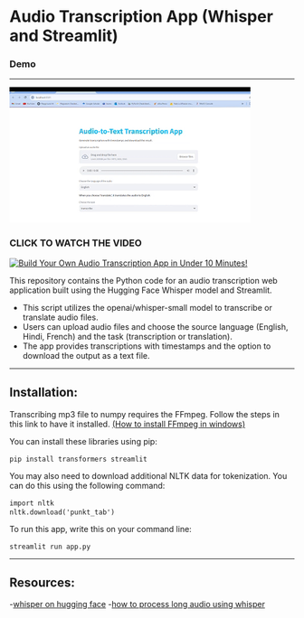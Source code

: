 # Audio Transcription App (Whisper and Streamlit)

### Demo
------------------------
![](pics_readme/1013.gif)

### CLICK TO WATCH THE VIDEO
[![Build Your Own Audio Transcription App in Under 10 Minutes!](https://img.youtube.com/vi/56upVPEJbm0/0.jpg)](https://youtu.be/56upVPEJbm0)

This repository contains the Python code for an audio transcription web application built using the Hugging Face Whisper model and Streamlit.

- This script utilizes the openai/whisper-small model to transcribe or translate audio files.
- Users can upload audio files and choose the source language (English, Hindi, French) and the task (transcription or translation).
- The app provides transcriptions with timestamps and the option to download the output as a text file.


------

## Installation:

Transcribing mp3 file to numpy requires the FFmpeg. Follow the steps in this link to have it installed. [(How to install FFmpeg in windows)](https://www.wikihow.com/Install-FFmpeg-on-Windows)


You can install these libraries using pip:
```
pip install transformers streamlit
```
You may also need to download additional NLTK data for tokenization. You can do this using the following command:
```
import nltk
nltk.download('punkt_tab')
```

To run this app, write this on your command line:
```
streamlit run app.py
```
------

## Resources:

-[whisper on hugging face](https://huggingface.co/openai/whisper-small)
-[how to process long audio using whisper](https://huggingface.co/blog/asr-chunking)


